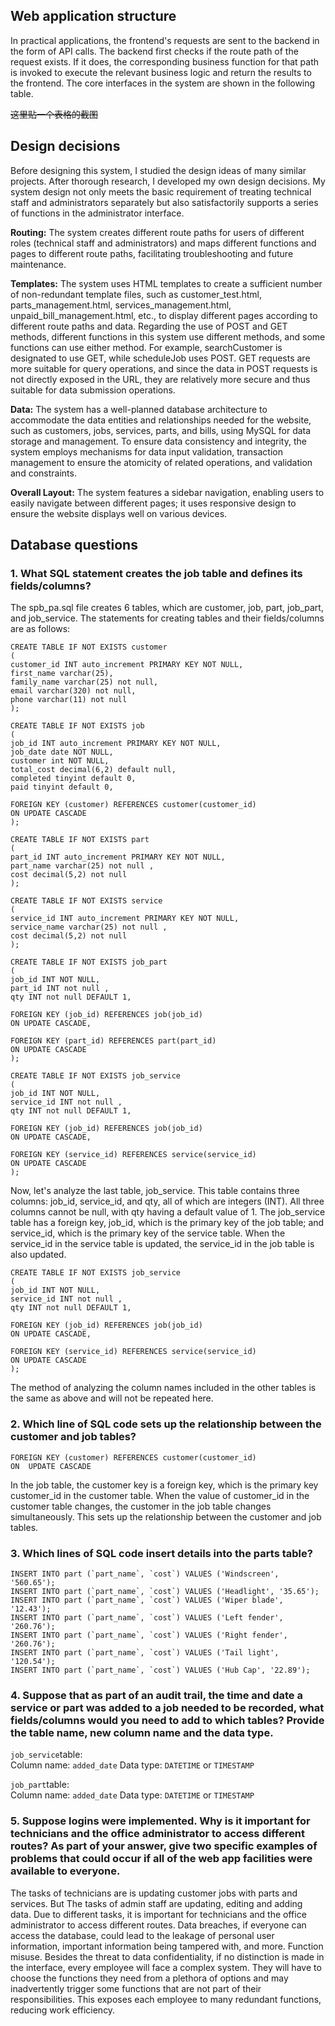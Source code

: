 ## Web application structure

In practical applications, the frontend's requests are sent to the backend in the form of API calls. The backend first checks if the route path of the request exists. If it does, the corresponding business function for that path is invoked to execute the relevant business logic and return the results to the frontend. The core interfaces in the system are shown in the following table.

~~这里贴一个表格的截图~~



## Design decisions

Before designing this system, I studied the design ideas of many similar projects. After thorough research, I developed my own design decisions. My system design not only meets the basic requirement of treating technical staff and administrators separately but also satisfactorily supports a series of functions in the administrator interface.

**Routing:** The system creates different route paths for users of different roles (technical staff and administrators) and maps different functions and pages to different route paths, facilitating troubleshooting and future maintenance.

**Templates:** The system uses HTML templates to create a sufficient number of non-redundant template files, such as customer_test.html, parts_management.html, services_management.html, unpaid_bill_management.html, etc., to display different pages according to different route paths and data. Regarding the use of POST and GET methods, different functions in this system use different methods, and some functions can use either method. For example, searchCustomer is designated to use GET, while scheduleJob uses POST. GET requests are more suitable for query operations, and since the data in POST requests is not directly exposed in the URL, they are relatively more secure and thus suitable for data submission operations.

**Data:** The system has a well-planned database architecture to accommodate the data entities and relationships needed for the website, such as customers, jobs, services, parts, and bills, using MySQL for data storage and management. To ensure data consistency and integrity, the system employs mechanisms for data input validation, transaction management to ensure the atomicity of related operations, and validation and constraints.

**Overall Layout:** The system features a sidebar navigation, enabling users to easily navigate between different pages; it uses responsive design to ensure the website displays well on various devices.

## Database questions
### 1.  What SQL statement creates the job table and defines its fields/columns?  
The spb_pa.sql file creates 6 tables, which are customer, job, part, job_part, and job_service. The statements for creating tables and their fields/columns are as follows:

```
CREATE TABLE IF NOT EXISTS customer
(
customer_id INT auto_increment PRIMARY KEY NOT NULL,
first_name varchar(25),
family_name varchar(25) not null,
email varchar(320) not null,
phone varchar(11) not null
);
  
CREATE TABLE IF NOT EXISTS job
(
job_id INT auto_increment PRIMARY KEY NOT NULL,
job_date date NOT NULL,
customer int NOT NULL,
total_cost decimal(6,2) default null,
completed tinyint default 0,
paid tinyint default 0,

FOREIGN KEY (customer) REFERENCES customer(customer_id)
ON UPDATE CASCADE
);

CREATE TABLE IF NOT EXISTS part
(
part_id INT auto_increment PRIMARY KEY NOT NULL,
part_name varchar(25) not null ,
cost decimal(5,2) not null
);

CREATE TABLE IF NOT EXISTS service
(
service_id INT auto_increment PRIMARY KEY NOT NULL,
service_name varchar(25) not null ,
cost decimal(5,2) not null
);

CREATE TABLE IF NOT EXISTS job_part
(
job_id INT NOT NULL,
part_id INT not null ,
qty INT not null DEFAULT 1,

FOREIGN KEY (job_id) REFERENCES job(job_id)
ON UPDATE CASCADE,

FOREIGN KEY (part_id) REFERENCES part(part_id)
ON UPDATE CASCADE
);

CREATE TABLE IF NOT EXISTS job_service
(
job_id INT NOT NULL,
service_id INT not null ,
qty INT not null DEFAULT 1,

FOREIGN KEY (job_id) REFERENCES job(job_id)
ON UPDATE CASCADE,

FOREIGN KEY (service_id) REFERENCES service(service_id)
ON UPDATE CASCADE
);
```
Now, let's analyze the last table, job_service. This table contains three columns: job_id, service_id, and qty, all of which are integers (INT). All three columns cannot be null, with qty having a default value of 1. The job_service table has a foreign key, job_id, which is the primary key of the job table; and service_id, which is the primary key of the service table. When the service_id in the service table is updated, the service_id in the job table is also updated.

```
CREATE TABLE IF NOT EXISTS job_service
(
job_id INT NOT NULL,
service_id INT not null ,
qty INT not null DEFAULT 1,

FOREIGN KEY (job_id) REFERENCES job(job_id)
ON UPDATE CASCADE,

FOREIGN KEY (service_id) REFERENCES service(service_id)
ON UPDATE CASCADE
);
```
The method of analyzing the column names included in the other tables is the same as above and will not be repeated here.
### 2. Which line of SQL code sets up the relationship between the customer and job tables?
```
FOREIGN KEY (customer) REFERENCES customer(customer_id)
ON  UPDATE CASCADE
```
In the job table, the customer key is a foreign key, which is the primary key customer_id in the customer table. When the value of customer_id in the customer table changes, the customer in the job table changes simultaneously. This sets up the relationship between the customer and job tables.

### 3. Which lines of SQL code insert details into the parts table?
```
INSERT INTO part (`part_name`, `cost`) VALUES ('Windscreen', '560.65');
INSERT INTO part (`part_name`, `cost`) VALUES ('Headlight', '35.65');
INSERT INTO part (`part_name`, `cost`) VALUES ('Wiper blade', '12.43');
INSERT INTO part (`part_name`, `cost`) VALUES ('Left fender', '260.76');
INSERT INTO part (`part_name`, `cost`) VALUES ('Right fender', '260.76');
INSERT INTO part (`part_name`, `cost`) VALUES ('Tail light', '120.54');
INSERT INTO part (`part_name`, `cost`) VALUES ('Hub Cap', '22.89');
```
### 4. Suppose that as part of an audit trail, the time and date a service or part was added to a job needed to be recorded, what fields/columns would you need to add to which tables? Provide the table name, new column name and the data type. 
`job_service`table:  
 Column name:  `added_date`
 Data type: `DATETIME`  or  `TIMESTAMP`
    
 `job_part`table:    
Column name: `added_date`
 Data type: `DATETIME`  or  `TIMESTAMP`

### 5. Suppose logins were implemented. Why is it important for technicians and the office administrator to access different routes? As part of your answer, give two specific examples of problems that could occur if all of the web app facilities were available to everyone.
The tasks of technicians are is updating customer jobs with parts and services. But The tasks of admin staff are updating, editing and adding data. Due to different tasks, it is important for technicians and the office administrator to access different routes. 
Data breaches, if everyone can access the database, could lead to the leakage of personal user information, important information being tampered with, and more.
Function misuse. Besides the threat to data confidentiality, if no distinction is made in the interface, every employee will face a complex system. They will have to choose the functions they need from a plethora of options and may inadvertently trigger some functions that are not part of their responsibilities. This exposes each employee to many redundant functions, reducing work efficiency.

